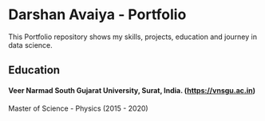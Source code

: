 # Darshan Avaiya - Portfolio
This Portfolio repository shows my skills, projects, education and journey in data science.

## Education
#### Veer Narmad South Gujarat University, Surat, India. (https://vnsgu.ac.in)
Master of Science - Physics (2015 - 2020)

